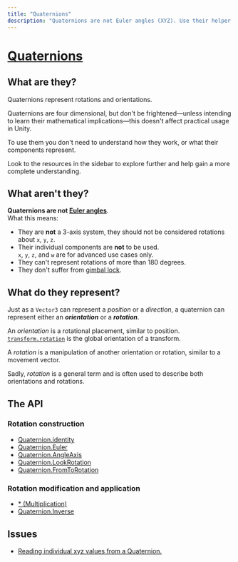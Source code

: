 ```yaml
---
title: "Quaternions"
description: "Quaternions are not Euler angles (XYZ). Use their helper functions and don't be frightened."
---
```

# [Quaternions](https://docs.unity3d.com/ScriptReference/Quaternion.html)
## What are they?
Quaternions represent rotations and orientations.

Quaternions are four dimensional, but don't be frightened—unless intending to learn their mathematical implications—this doesn't affect practical usage in Unity.

To use them you don't need to understand how they work, or what their components represent.

Look to the resources in the sidebar to explore further and help gain a more complete understanding.

## What aren't they?
**Quaternions are not [Euler angles](https://docs.unity3d.com/ScriptReference/Transform-eulerAngles.html)**.  
What this means:
- They are **not** a 3-axis system, they should not be considered rotations about `x`, `y`, `z`.
- Their individual components are **not** to be used.  
  `x`, `y`, `z`, and `w` are for advanced use cases only.
- They can't represent rotations of more than 180 degrees.
- They don't suffer from [gimbal lock](https://www.youtube.com/watch?v=zc8b2Jo7mno).

## What do they represent?
Just as a `Vector3` can represent a *position* or a *direction*, a quaternion can represent either an ***orientation*** or a ***rotation***.  

An *orientation* is a rotational placement, similar to position. [`transform.rotation`](https://docs.unity3d.com/ScriptReference/Transform-rotation.html) is the global orientation of a transform.  

A *rotation* is a manipulation of another orientation or rotation, similar to a movement vector.

Sadly, *rotation* is a general term and is often used to describe both orientations and rotations.

## The API
### Rotation construction
- [Quaternion.identity](Quaternions/Identity.md)
- [Quaternion.Euler](Quaternions/Euler.md)
- [Quaternion.AngleAxis](Quaternions/AngleAxis.md)
- [Quaternion.LookRotation](Quaternions/LookRotation.md)
- [Quaternion.FromToRotation](Quaternions/FromToRotation.md)

### Rotation modification and application
- [* (Multiplication)](Quaternions/Multiplication.md)
- [Quaternion.Inverse](Quaternions/Inverse.md)


## Issues
- [Reading individual xyz values from a Quaternion.](Quaternions/Members.md)
